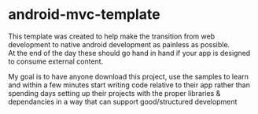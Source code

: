 # android-mvc-template

This template was created to help make the transition from web development to native android development as painless as possible.  
At the end of the day these should go hand in hand if your app is designed to consume external content.

My goal is to have anyone download this project, use the samples to learn and within a few minutes start writing code
relative to their app rather than spending days setting up their projects with the proper libraries & dependancies in a way 
that can support good/structured development


